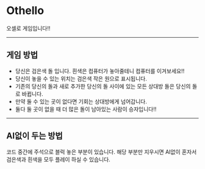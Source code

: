 # Othello
오셀로 게임입니다!!

-----
## 게임 방법
- 당신은 검은색 돌 입니다. 흰색은 컴퓨터가 놓아줄테니 컴퓨터를 이겨보세요!!
- 당신이 놓을 수 있는 위치는 검은색 작은 원으로 표시됩니다.
- 기존의 당신의 돌과 새로 추가한 당신의 돌 사이에 있는 모든 상대방 돌은 당신의 돌로 바뀝니다.
- 만약 둘 수 있는 곳이 없다면 기회는 상대방에게 넘어갑니다.
- 둘다 둘 곳이 없을 때 더 많은 돌이 남아있는 사람이 승자입니다!!

----
## AI없이 두는 방법
코드 중간에 주석으로 블럭 놓은 부분이 있습니다.
해당 부분만 지우시면 AI없이 혼자서 검은색과 흰색을 모두 플레이 하실 수 있습니다.
